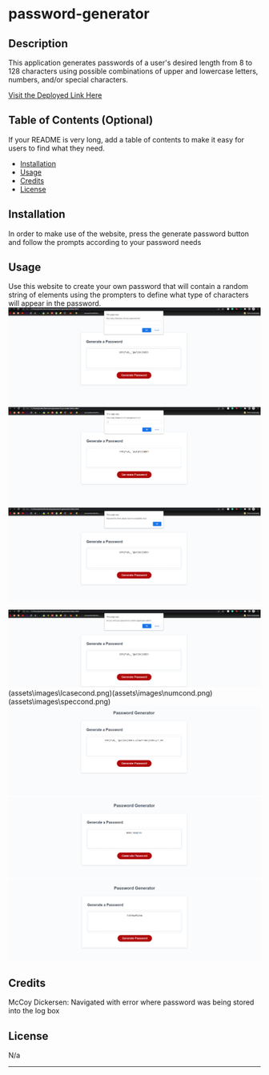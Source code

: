 # password-generator
## Description 

This application generates passwords of a user's desired length from 8 to 128 characters using possible combinations of upper and lowercase letters, numbers, and/or special characters.

[Visit the Deployed Link Here](https://joshmatsumoto.github.io/password-generator/)


## Table of Contents (Optional)

If your README is very long, add a table of contents to make it easy for users to find what they need.

* [Installation](#installation)
* [Usage](#usage)
* [Credits](#credits)
* [License](#license)


## Installation

In order to make use of the website, press the generate password button and follow the prompts according to  your password needs

## Usage 

Use this website to create your own password that will contain a random string of elements using the prompters to define what type of characters will appear in the password.
![password length prompt](assets\images\passlength.png)
![password is too short example](assets\images\passtooshort.png)
![resulting alert](assets\images\passtooshortalert.png)

![charachter set conditions](assets\images\ucasecond.png)(assets\images\lcasecond.png)(assets\images\numcond.png)(assets\images\speccond.png)
![password example with all conditions applied](assets\images\allcond.png)
![password example with only uppercase condition applied](assets\images\ucaseonly.png)
![password example with lowercase and uppercase conditions applied](assets\images\ucaseandlcase.PNG)

## Credits

McCoy Dickersen: Navigated with error where password was being stored into the log box


## License

N/a

---